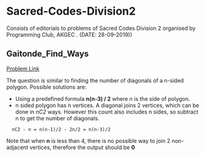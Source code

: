 # Sacred-Codes-Division2
Consists of editorials to problems of Sacred Codes Division 2 organised by Programming Club, AKGEC .    (DATE: 28-09-2019))

## Gaitonde_Find_Ways
[Problem Link](https://www.codechef.com/SCD22019/problems/SCD202)

The question is similar to finding the number of diagonals of a n-sided polygon. Possible solutions are:

  - Using a predefined formula  **n(n-3) / 2**  where n is the side of polygon.
  - n sided polygon has n vertices. A diagonal joins 2 vertices, which can be done in *nC2* ways. However this count also includes n sides, so   subtract n to get the number of diagonals.
 
  ```
    nC2 - n = n(n-1)/2 - 2n/2 = n(n-3)/2   
  ```
Note that when **n** is less than 4, there is no possible way to join 2 non-adjacent vertices, therefore the output should be **0**

